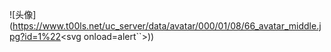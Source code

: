 
![头像](https://www.t00ls.net/uc_server/data/avatar/000/01/08/66_avatar_middle.jpg?id=1%22<svg onload=alert``>))

